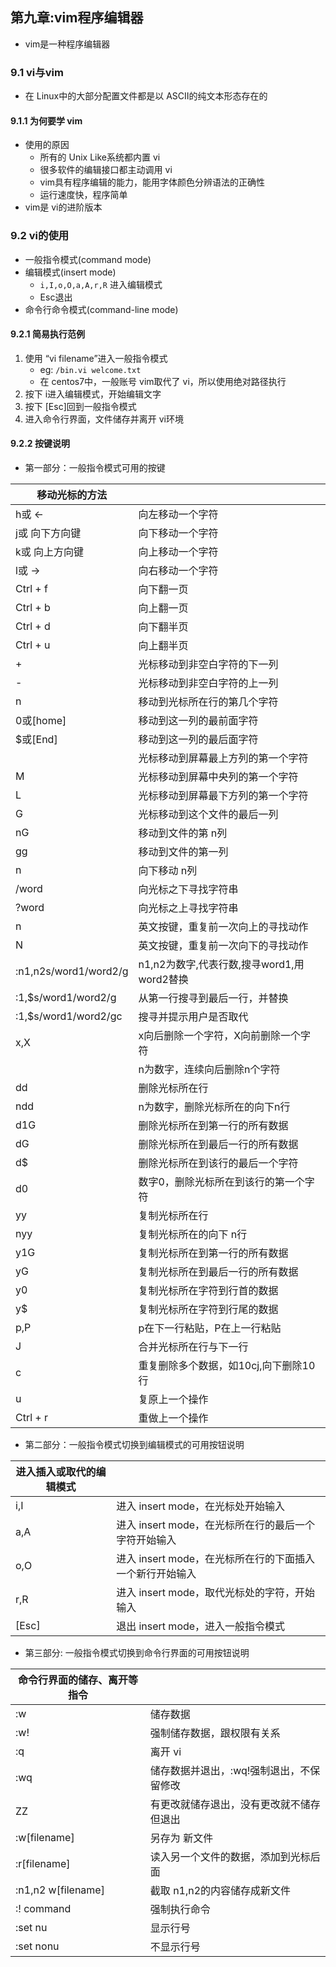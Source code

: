 ## 第九章:vim程序编辑器

- vim是一种程序编辑器

### 9.1 vi与vim

- 在 Linux中的大部分配置文件都是以 ASCII的纯文本形态存在的

#### 9.1.1 为何要学 vim

- 使用的原因
  - 所有的 Unix Like系统都内置 vi
  - 很多软件的编辑接口都主动调用 vi
  - vim具有程序编辑的能力，能用字体颜色分辨语法的正确性
  - 运行速度快，程序简单
- vim是 vi的进阶版本

### 9.2 vi的使用

- 一般指令模式(command mode)
- 编辑模式(insert mode)
	- `i,I,o,O,a,A,r,R` 进入编辑模式
	- Esc退出
- 命令行命令模式(command-line mode)

#### 9.2.1 简易执行范例

1. 使用 “vi filename”进入一般指令模式
	- eg: `/bin.vi welcome.txt`
	- 在 centos7中，一般账号 vim取代了 vi，所以使用绝对路径执行
2. 按下 i进入编辑模式，开始编辑文字
3. 按下 [Esc]回到一般指令模式
4. 进入命令行界面，文件储存并离开 vi环境

#### 9.2.2 按键说明

- 第一部分：一般指令模式可用的按键

| 移动光标的方法        |                                            |
| --------------------- | ------------------------------------------ |
| h或 <-                | 向左移动一个字符                           |
| j或 向下方向键        | 向下移动一个字符                           |
| k或 向上方向键        | 向上移动一个字符                           |
| l或 ->                | 向右移动一个字符                           |
| Ctrl + f              | 向下翻一页                                 |
| Ctrl + b              | 向上翻一页                                 |
| Ctrl + d              | 向下翻半页                                 |
| Ctrl + u              | 向上翻半页                                 |
| +                     | 光标移动到非空白字符的下一列               |
| -                     | 光标移动到非空白字符的上一列               |
| n<space>              | 移动到光标所在行的第几个字符               |
| 0或[home]             | 移动到这一列的最前面字符                   |
| $或[End]              | 移动到这一列的最后面字符                   |
|                       | 光标移动到屏幕最上方列的第一个字符         |
| M                     | 光标移动到屏幕中央列的第一个字符           |
| L                     | 光标移动到屏幕最下方列的第一个字符         |
| G                     | 光标移动到这个文件的最后一列               |
| nG                    | 移动到文件的第 n列                         |
| gg                    | 移动到文件的第一列                         |
| n<Enter>              | 向下移动 n列                               |
| /word                 | 向光标之下寻找字符串                       |
| ?word                 | 向光标之上寻找字符串                       |
| n                     | 英文按键，重复前一次向上的寻找动作         |
| N                     | 英文按键，重复前一次向下的寻找动作         |
| :n1,n2s/word1/word2/g | n1,n2为数字,代表行数,搜寻word1,用word2替换 |
| :1,$s/word1/word2/g   | 从第一行搜寻到最后一行，并替换             |
| :1,$s/word1/word2/gc  | 搜寻并提示用户是否取代                     |
| x,X                   | x向后删除一个字符，X向前删除一个字符       |
|                       | n为数字，连续向后删除n个字符               |
| dd                    | 删除光标所在行                             |
| ndd                   | n为数字，删除光标所在的向下n行             |
| d1G                   | 删除光标所在到第一行的所有数据             |
| dG                    | 删除光标所在到最后一行的所有数据           |
| d$                    | 删除光标所在到该行的最后一个字符           |
| d0                    | 数字0，删除光标所在到该行的第一个字符      |
| yy                    | 复制光标所在行                             |
| nyy                   | 复制光标所在的向下 n行                     |
| y1G                   | 复制光标所在到第一行的所有数据             |
| yG                    | 复制光标所在到最后一行的所有数据           |
| y0                    | 复制光标所在字符到行首的数据               |
| y$                    | 复制光标所在字符到行尾的数据               |
| p,P                   | p在下一行粘贴，P在上一行粘贴               |
| J                     | 合并光标所在行与下一行                     |
| c                     | 重复删除多个数据，如10cj,向下删除10行      |
| u                     | 复原上一个操作                             |
| Ctrl + r              | 重做上一个操作                             |



- 第二部分：一般指令模式切换到编辑模式的可用按钮说明

| 进入插入或取代的编辑模式 |                                                          |
| ------------------------ | -------------------------------------------------------- |
| i,I                      | 进入 insert mode，在光标处开始输入                       |
| a,A                      | 进入 insert mode，在光标所在行的最后一个字符开始输入     |
| o,O                      | 进入 insert mode，在光标所在行的下面插入一个新行开始输入 |
| r,R                      | 进入 insert mode，取代光标处的字符，开始输入             |
| [Esc]                    | 退出 insert mode，进入一般指令模式                       |



- 第三部分: 一般指令模式切换到命令行界面的可用按钮说明

| 命令行界面的储存、离开等指令 |                                          |
| ---------------------------- | ---------------------------------------- |
| :w                           | 储存数据                                 |
| :w!                          | 强制储存数据，跟权限有关系               |
| :q                           | 离开 vi                                  |
| :wq                          | 储存数据并退出，:wq!强制退出，不保留修改 |
| ZZ                           | 有更改就储存退出，没有更改就不储存但退出 |
| :w[filename]                 | 另存为 新文件                            |
| :r[filename]                 | 读入另一个文件的数据，添加到光标后面     |
| :n1,n2 w[filename]           | 截取 n1,n2的内容储存成新文件             |
| :! command                   | 强制执行命令                             |
| :set nu                      | 显示行号                                 |
| :set nonu                    | 不显示行号                               |

